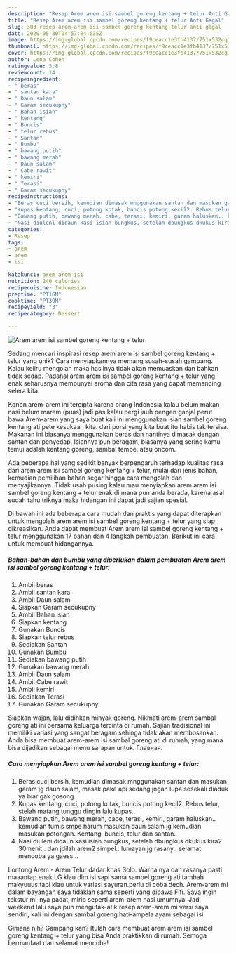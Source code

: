 ```yaml
---
description: "Resep Arem arem isi sambel goreng kentang + telur Anti Gagal"
title: "Resep Arem arem isi sambel goreng kentang + telur Anti Gagal"
slug: 303-resep-arem-arem-isi-sambel-goreng-kentang-telur-anti-gagal
date: 2020-05-30T04:57:04.635Z
image: https://img-global.cpcdn.com/recipes/f9ceacc1e3fb4137/751x532cq70/arem-arem-isi-sambel-goreng-kentang-telur-foto-resep-utama.jpg
thumbnail: https://img-global.cpcdn.com/recipes/f9ceacc1e3fb4137/751x532cq70/arem-arem-isi-sambel-goreng-kentang-telur-foto-resep-utama.jpg
cover: https://img-global.cpcdn.com/recipes/f9ceacc1e3fb4137/751x532cq70/arem-arem-isi-sambel-goreng-kentang-telur-foto-resep-utama.jpg
author: Lena Cohen
ratingvalue: 3.8
reviewcount: 14
recipeingredient:
- " beras"
- " santan kara"
- " Daun salam"
- " Garam secukupny"
- " Bahan isian"
- " kentang"
- " Buncis"
- " telur rebus"
- " Santan"
- " Bumbu"
- " bawang putih"
- " bawang merah"
- " Daun salam"
- " Cabe rawit"
- " kemiri"
- " Terasi"
- " Garam secukupny"
recipeinstructions:
- "Beras cuci bersih, kemudian dimasak mnggunakan santan dan masukan garam jg daun salam, masak pake api sedang jngan lupa sesekali diaduk ya biar gak gosong."
- "Kupas kentang, cuci, potong kotak, buncis potong kecil2. Rebus telur, stelah matang tunggu dingin lalu kupas.."
- "Bawang putih, bawang merah, cabe, terasi, kemiri, garam haluskan.. kemudian tumis smpe harum masukan daun salam jg kemudian masukan potongan. Kentang, buncis, telur dan santan."
- "Nasi diuleni didaun kasi isian bungkus, setelah dbungkus dkukus kira2 30menit.. dan jdilah arem2 simpel.. lumayan jg rasany.. selamat mencoba ya gaess..."
categories:
- Resep
tags:
- arem
- arem
- isi

katakunci: arem arem isi 
nutrition: 240 calories
recipecuisine: Indonesian
preptime: "PT16M"
cooktime: "PT39M"
recipeyield: "3"
recipecategory: Dessert

---
```



![Arem arem isi sambel goreng kentang + telur](https://img-global.cpcdn.com/recipes/f9ceacc1e3fb4137/751x532cq70/arem-arem-isi-sambel-goreng-kentang-telur-foto-resep-utama.jpg)

Sedang mencari inspirasi resep arem arem isi sambel goreng kentang + telur yang unik? Cara menyiapkannya memang susah-susah gampang. Kalau keliru mengolah maka hasilnya tidak akan memuaskan dan bahkan tidak sedap. Padahal arem arem isi sambel goreng kentang + telur yang enak seharusnya mempunyai aroma dan cita rasa yang dapat memancing selera kita.

Konon arem-arem ini tercipta karena orang Indonesia kalau belum makan nasi belum marem (puas) jadi pas kalau pergi jauh pengen ganjal perut bawa Arem-arem yang saya buat kali ini menggunakan isian sambel goreng kentang ati pete kesukaan kita. dari porsi yang kita buat itu habis tak tersisa. Makanan ini biasanya menggunakan beras dan nantinya dimasak dengan santan dan penyedap. Isiannya pun beragam, biasanya yang sering kamu temui adalah kentang goreng, sambal tempe, atau oncom.

Ada beberapa hal yang sedikit banyak berpengaruh terhadap kualitas rasa dari arem arem isi sambel goreng kentang + telur, mulai dari jenis bahan, kemudian pemilihan bahan segar hingga cara mengolah dan menyajikannya. Tidak usah pusing kalau mau menyiapkan arem arem isi sambel goreng kentang + telur enak di mana pun anda berada, karena asal sudah tahu triknya maka hidangan ini dapat jadi sajian spesial.


Di bawah ini ada beberapa cara mudah dan praktis yang dapat diterapkan untuk mengolah arem arem isi sambel goreng kentang + telur yang siap dikreasikan. Anda dapat membuat Arem arem isi sambel goreng kentang + telur menggunakan 17 bahan dan 4 langkah pembuatan. Berikut ini cara untuk membuat hidangannya.

<!--inarticleads1-->

##### Bahan-bahan dan bumbu yang diperlukan dalam pembuatan Arem arem isi sambel goreng kentang + telur:

1. Ambil  beras
1. Ambil  santan kara
1. Ambil  Daun salam
1. Siapkan  Garam secukupny
1. Ambil  Bahan isian
1. Siapkan  kentang
1. Gunakan  Buncis
1. Siapkan  telur rebus
1. Sediakan  Santan
1. Gunakan  Bumbu
1. Sediakan  bawang putih
1. Gunakan  bawang merah
1. Ambil  Daun salam
1. Ambil  Cabe rawit
1. Ambil  kemiri
1. Sediakan  Terasi
1. Gunakan  Garam secukupny


Siapkan wajan, lalu didihkan minyak goreng. Nikmati arem-arem sambal goreng ati ini bersama keluarga tercinta di rumah. Sajian tradisional ini memiliki variasi yang sangat beragam sehinga tidak akan membosankan. Anda bisa membuat arem-arem isi sambal goreng ati di rumah, yang mana bisa dijadikan sebagai menu sarapan untuk. Главная. 

<!--inarticleads2-->

##### Cara menyiapkan Arem arem isi sambel goreng kentang + telur:

1. Beras cuci bersih, kemudian dimasak mnggunakan santan dan masukan garam jg daun salam, masak pake api sedang jngan lupa sesekali diaduk ya biar gak gosong.
1. Kupas kentang, cuci, potong kotak, buncis potong kecil2. Rebus telur, stelah matang tunggu dingin lalu kupas..
1. Bawang putih, bawang merah, cabe, terasi, kemiri, garam haluskan.. kemudian tumis smpe harum masukan daun salam jg kemudian masukan potongan. Kentang, buncis, telur dan santan.
1. Nasi diuleni didaun kasi isian bungkus, setelah dbungkus dkukus kira2 30menit.. dan jdilah arem2 simpel.. lumayan jg rasany.. selamat mencoba ya gaess...


Lontong Arem - Arem Telur dadar khas Solo. Warna nya dan rasanya pasti maaantap.enak LG klau dlm isi sapi sama sambel goreng ati.tambah makyuuus.tapi klau untuk variasi sayuran.perlu di coba dech. Arem-arem mi dalam bayangan saya tidaklah sama seperti yang dibawa Fifi. Saya ingin tekstur mi-nya padat, mirip seperti arem-arem nasi umumnya. Jadi weekend lalu saya pun mengutak-atik resep arem-arem mi versi saya sendiri, kali ini dengan sambal goreng hati-ampela ayam sebagai isi. 

Gimana nih? Gampang kan? Itulah cara membuat arem arem isi sambel goreng kentang + telur yang bisa Anda praktikkan di rumah. Semoga bermanfaat dan selamat mencoba!
